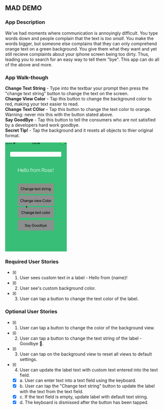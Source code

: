 ## MAD DEMO

### App Description
We've had moments where communication is annoyingly difficult. You type words down and people complain that the text is <i>too small</i>. You make the words bigger, but someone else complains that they can only comprehend orange text on a green background. You give them what they want and yet still recieve complaints about your iphone screen being too dirty. Thus, leading you to search for an easy way to tell them "bye". This app can do all of the above and more.

### App Walk-though
<b>Change Text String</b> - Type into the textbar your prompt then press the "change text string" button to change the text on the screen.<br />
<b>Change View Color</b> - Tap this button to change the background color to red, making your text easier to read.<br />
<b>Change Text COlor</b> - Tap this button to change the text color to orange. Warning: never mix this with the button stated above.<br />
<b>Say GoodBye</b> - Tap this button to tell the consumers who are not satisfied by a developers hard work goodbye.<br />
<b>Secret Tip!</b> - Tap the background and it resets all objects to thier original format.<br />
          

<img src="MadDemo.gif" width=200 align = "middle"><br>


### Required User Stories
- [x] 1. User sees custom text in a label - Hello from {name}!
- [x] 2. User see's custom background color.
- [x] 3. User can tap a button to change the text color of the label.

### Optional User Stories
- [x] 1. User can tap a button to change the color of the background view.
- [x] 2. User can tap a button to change the text string of the label - Goodbye 👋.
- [x] 3. User can tap on the background view to reset all views to default settings.
- [x] 4. User can update the label text with custom text entered into the text field.
   - [x] a. User can enter text into a text field using the keyboard.
   - [x] b. User can tap the "Change text string" button to update the label with the text from the text field.
   - [x] c. If the text field is empty, update label with default text string.
   - [x] d. The keyboard is dismissed after the button has been tapped.

